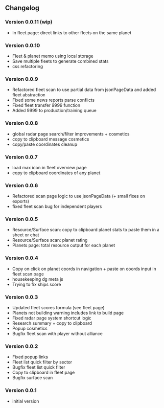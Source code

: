 ## Changelog

### Version 0.0.11 (wip)
- In fleet page: direct links to other fleets on the same planet

### Version 0.0.10
- Fleet & planet memo using local storage
- Save multiple fleets to generate combined stats
- css refactoring

### Version 0.0.9
- Refactored fleet scan to use partial data from jsonPageData and added fleet abstraction
- Fixed some news reports parse conflicts
- Fixed fleet transfer 9999 function
- Added 9999 to production/training queue

### Version 0.0.8
- global radar page search/filter improvements + cosmetics
- copy to clipboard message cosmetics
- copy/paste coordinates cleanup
  
### Version 0.0.7
- load max icon in fleet overview page
- copy to clipboard coordinates of any planet

### Version 0.0.6
- Refactored scan page logic to use jsonPageData (+ small fixes on exports)
- fixed fleet scan bug for independent players

### Version 0.0.5
- Resource/Surface scan: copy to clipboard planet stats to paste them in a sheet or chat
- Resource/Surface scan: planet rating
- Planets page: total resource output for each planet

### Version 0.0.4
- Copy on click on planet coords in navigation + paste on coords input in fleet scan page
- housekeeping dg meta js
- Trying to fix ships score

### Version 0.0.3
- Updated fleet scores formula (see fleet page)
- Planets not building warning includes link to build page
- Fixed radar page system shortcut logic
- Research summary + copy to clipboard
- Popup cosmetics
- Bugfix fleet scan with player without alliance

### Version 0.0.2
- Fixed popup links
- Fleet list quick filter by sector
- Bugfix fleet list quick filter
- Copy to clipboard in fleet page
- Bugfix surface scan

### Version 0.0.1
- initial version